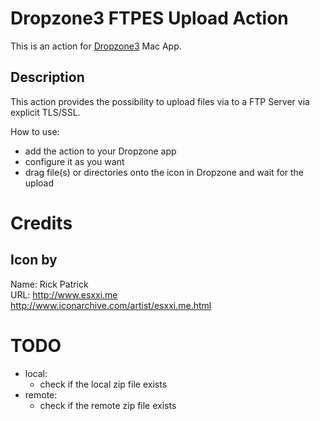 # Dropzone3 FTPES Upload Action

This is an action for [Dropzone3](https://aptonic.com/) Mac App.

## Description

This action provides the possibility to upload files via to a FTP Server via explicit TLS/SSL.

How to use:

* add the action to your Dropzone app
* configure it as you want
* drag file(s) or directories onto the icon in Dropzone and wait for the upload

# Credits
## Icon by
Name: Rick Patrick<br>
URL: http://www.esxxi.me<br>
http://www.iconarchive.com/artist/esxxi.me.html

# TODO

* local:
    * check if the local zip file exists
* remote:
    * check if the remote zip file exists